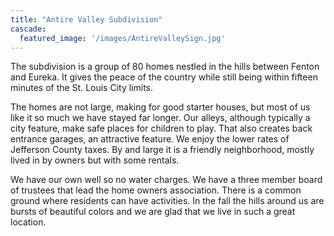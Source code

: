 ```yaml
---
title: "Antire Valley Subdivision"
cascade:
  featured_image: '/images/AntireValleySign.jpg'
---
```

The subdivision is a group of 80 homes nestled in the hills between Fenton and Eureka. It gives the
peace of the country while still being within fifteen minutes of the St. Louis City limits.

The homes are not large, making for good starter houses, but most of us like it so much we have
stayed far longer. Our alleys, although typically a city feature, make safe places for children to
play. That also creates back entrance garages, an attractive feature. We enjoy the lower rates of
Jefferson County taxes. By and large it is a friendly neighborhood, mostly lived in by owners but
with some rentals.

We have our own well so no water charges. We have a three member board of trustees that lead the
home owners association. There is a common ground where residents can have activities. In the fall
the hills around us are bursts of beautiful colors and we are glad that we live in such a great
location.
